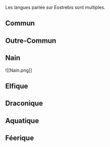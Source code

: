 
Les langues parlée sur Eostrebis sont multiples.

## Commun

## Outre-Commun

## Nain
![[Nain.png]]

## Elfique

## Draconique

## Aquatique

## Féerique